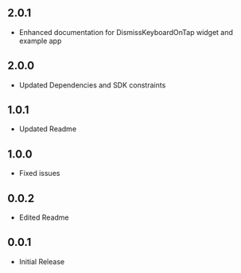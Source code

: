 ## 2.0.1

* Enhanced documentation for DismissKeyboardOnTap widget and example app

## 2.0.0

* Updated Dependencies and SDK constraints

## 1.0.1

* Updated Readme

## 1.0.0

* Fixed issues

## 0.0.2

* Edited Readme

## 0.0.1

* Initial Release